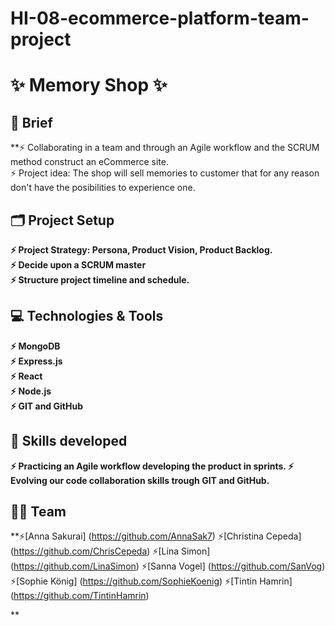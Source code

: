 # HI-08-ecommerce-platform-team-project
# :sparkles:	Memory Shop  :sparkles:	 

## :page_facing_up: Brief
 **:zap: Collaborating in a team and through an Agile workflow and the SCRUM method construct an eCommerce site.  <br>
   :zap: Project idea: The shop will sell memories to customer that for any reason don't have the posibilities to experience one. <br>


## :card_index_dividers: Project Setup 
 **:zap: Project Strategy: Persona, Product Vision, Product Backlog. <br>
 :zap: Decide upon a SCRUM master <br>
 :zap: Structure project timeline and schedule.**<br>

## :computer:	 Technologies & Tools
 **:zap: MongoDB <br>
 :zap: Express.js <br>
 :zap: React<br>
 :zap: Node.js<br>
 :zap: GIT and GitHub**<br>


## :mechanical_arm: Skills developed
 **:zap: Practicing an Agile workflow developing the product in sprints. 
 :zap: Evolving our code collaboration skills trough GIT and GitHub.**



 ## :dancing_women: Team 
   **:zap:[Anna Sakurai] (https://github.com/AnnaSak7)
     :zap:[Christina Cepeda] (https://github.com/ChrisCepeda)
     :zap:[Lina Simon] (https://github.com/LinaSimon)
     :zap:[Sanna Vogel] (https://github.com/SanVog)
     :zap:[Sophie König] (https://github.com/SophieKoenig)
     :zap:[Tintin Hamrin] (https://github.com/TintinHamrin)


   **